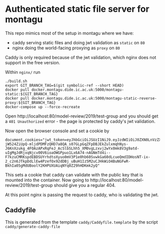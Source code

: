 # Authenticated static file server for montagu

This repo mimics most of the setup in montagu where we have:

* caddy serving static files and doing jwt validation as `static` on `80`
* nginx doing the world-facing proxying as `proxy` on `80`

Caddy is only required because of the jwt validation, which nginx does not support in the free version.

Within `nginx/` run

```
./build.sh
export GIT_BRANCH_TAG=$(git symbolic-ref --short HEAD)
docker pull docker.montagu.dide.ic.ac.uk:5000/montagu-static:${GIT_BRANCH_TAG}
docker pull docker.montagu.dide.ic.ac.uk:5000/montagu-static-reverse-proxy:${GIT_BRANCH_TAG}
docker-compose up --force-recreate
```

Open http://localhost:80/model-review/2019/test-group and you should get a `401 Unauthorized` error - 
the page is protected by caddy's jwt validation.

Now open the browser console and set a cookie by
```
document.cookies="jwt_token=eyJhbGciOiJSUzI1NiJ9.eyJzdWIiOiJ0ZXN0LnVzZXIiLCJpc3MiOiJ2YWNjaW5laW1wYWN0Lm9yZyIsInRlc3QtZ3JvdXAiOiJ0cnVlIiwidG9rZW5fdHlwZSI6Ik1PREVMX1JFVklFVyIsImV4cCI6MTU0OTQ2NTMxM30.b01DzAVQIBk-jW524ZiUpQ-mljdPDMFzQHD7a8QA_s07GLpGqZFpDBJEkZulxmqhNys-J6KnXzukg_4FOAzAPxRqFeJ_AcSlbSLhh5_XM0vgLzxvj2wYx0mk8V3g9atd-uIgMgJdRjxqNjcv00V6ioaOWGPpuo1Lx6A74-nAGNmTd4i--F7kzuCMRKspdEBDSUYrhdtoXyuo0mV3P1e0hb60SvwkGa60dLcueQmdIDHosNT-ix-2_c2n6JTkpDdLlEw4PzefOx92dDBj_uBuH1Iz5M2uCJHkWiO4BuNGFwR-BkhIa05gMdUBoolY2KHPUXUAiqNYq0Z29hHDKmk2yQ"
```

This sets a cookie that caddy can validate with the public key that is mounted into the container. 
Now going to http://localhost:80/model-review/2019/test-group should give you a regular 404.

At this point nginx is passing the request to caddy, who is validating the jwt.

## Caddyfile
This is generated from the template `caddy/Caddyfile.template` by the script `caddy/generate-caddy-file`